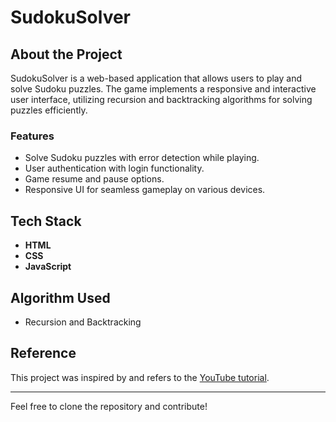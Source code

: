 # SudokuSolver

## About the Project
SudokuSolver is a web-based application that allows users to play and solve Sudoku puzzles. The game implements a responsive and interactive user interface, utilizing recursion and backtracking algorithms for solving puzzles efficiently.

### Features
- Solve Sudoku puzzles with error detection while playing.
- User authentication with login functionality.
- Game resume and pause options.
- Responsive UI for seamless gameplay on various devices.

## Tech Stack
- **HTML**
- **CSS**
- **JavaScript**

## Algorithm Used
- Recursion and Backtracking

## Reference
This project was inspired by and refers to the [YouTube tutorial](https://youtu.be/xpsm33tOLTVEE).

---

Feel free to clone the repository and contribute!
